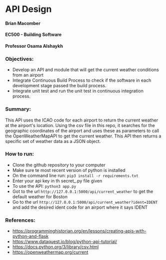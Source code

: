 # API Design

#### Brian Macomber 
#### EC500 - Building Software
#### Professor Osama Alshaykh


### Objectives:
- Develop an API and module that will get the current weather conditions from an airport
- Integrate Continuous Build Process to check if the software in each development stage passed the build process. 
- Integrate unit test and run the unit test in continuous integration process.

### Summary:
This API uses the ICAO code for each airport to return the current weather at the airport's location. Using the csv file in this repo, it searches for the geographic coordinates of the airport and uses these as parameters to call the OpenWeatherMapAPI to get the current weather. This API then returns a specific set of weather data as a JSON object.


### How to run:
- Clone the github repository to your computer
- Make sure te most recent version of python is installed
- On the command line run:
    `pip3 install -r requirements.txt`
- Enter your api key in th secret_.py file given
- To use the API:
    `python3 app.py`
- Got to the url `http://127.0.0.1:5000/api/current_weather` to get the default weather for Boston
- Go to the url `http://127.0.0.1:5000/api/current_weather?ident=IDENT` and add the desired ident code for an airport where it says IDENT


### References:
- https://programminghistorian.org/en/lessons/creating-apis-with-python-and-flask
- https://www.dataquest.io/blog/python-api-tutorial/
- https://docs.python.org/3/library/csv.html
- https://openweathermap.org/current
